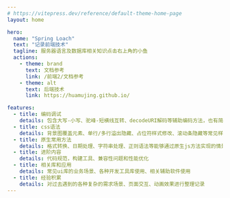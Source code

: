 ```yaml
---
# https://vitepress.dev/reference/default-theme-home-page
layout: home

hero:
  name: "Spring Loach"
  text: "记录前端技术"
  tagline: 服务器语言及数据库相关知识点击右上角的小鱼
  actions:
    - theme: brand
      text: 文档参考
      link: /前端2/文档参考
    - theme: alt
      text: 后端技术
      link: https://huamujing.github.io/

features:
  - title: 编码调试
    details: 包含大写-小写、驼峰-短横线互转、decodeURI解码等辅助编码方法，也有简便调试代码的方案
  - title: css语法
    details: 背景图覆盖元素、单行/多行溢出隐藏、占位符样式修改、滚动条隐藏等常见样式修改
  - title: 原生常用方法
    details: 格式转换、日期处理、字符串处理、正则语法等能够通过原生js方法实现的情景
  - title: 进阶内容
    details: 代码规范，构建工具、兼容性问题和性能优化
  - title: 相关库和应用
    details: 常见ui库的业务场景、各种开发工具库使用、相关辅助软件使用
  - title: 经验积累
    details: 对过去遇到的各种复杂的需求场景、页面交互、动画效果进行整理记录
---
```



